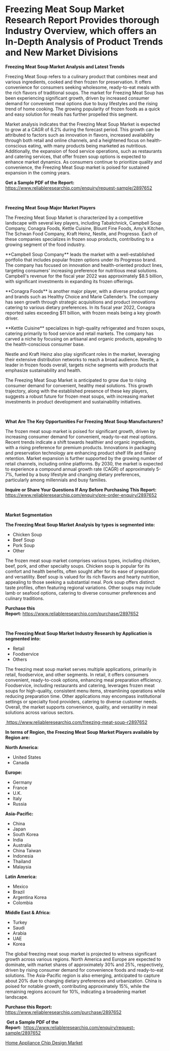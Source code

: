 <p><h1>Freezing Meat Soup Market Research Report Provides thorough Industry Overview, which offers an In-Depth Analysis of Product Trends and New Market Divisions</h1></p><p><strong>Freezing Meat Soup Market Analysis and Latest Trends</strong></p>
<p><p>Freezing Meat Soup refers to a culinary product that combines meat and various ingredients, cooked and then frozen for preservation. It offers convenience for consumers seeking wholesome, ready-to-eat meals with the rich flavors of traditional soups. The market for Freezing Meat Soup has been experiencing significant growth, driven by increased consumer demand for convenient meal options due to busy lifestyles and the rising trend of home cooking. The growing popularity of frozen foods as a quick and easy solution for meals has further propelled this segment.</p><p>Market analysis indicates that the Freezing Meat Soup Market is expected to grow at a CAGR of 6.2% during the forecast period. This growth can be attributed to factors such as innovation in flavors, increased availability through both retail and online channels, and a heightened focus on health-conscious eating, with many products being marketed as nutritious. Additionally, the expansion of food service operations, such as restaurants and catering services, that offer frozen soup options is expected to enhance market dynamics. As consumers continue to prioritize quality and convenience, the Freezing Meat Soup market is poised for sustained expansion in the coming years.</p></p>
<p><strong>Get a Sample PDF of the Report:&nbsp;</strong> <a href="https://www.reliableresearchiq.com/enquiry/request-sample/2897652?utm_campaign=2180&utm_medium=2&utm_source=Github&utm_content=ia&utm_term=15032025&utm_id=freezing-meat-soup">https://www.reliableresearchiq.com/enquiry/request-sample/2897652</a></p>
<p>&nbsp;</p>
<p><strong>Freezing Meat Soup Major Market Players</strong></p>
<p><p>The Freezing Meat Soup Market is characterized by a competitive landscape with several key players, including Tabatchnick, Campbell Soup Company, Conagra Foods, Kettle Cuisine, Blount Fine Foods, Amy’s Kitchen, The Schwan Food Company, Kraft Heinz, Nestle, and Progresso. Each of these companies specializes in frozen soup products, contributing to a growing segment of the food industry.</p><p>**Campbell Soup Company** leads the market with a well-established portfolio that includes popular frozen options under its Progresso brand. The company has focused on innovation and health-oriented product lines, targeting consumers' increasing preference for nutritious meal solutions. Campbell's revenue for the fiscal year 2022 was approximately $8.5 billion, with significant investments in expanding its frozen offerings.</p><p>**Conagra Foods** is another major player, with a diverse product range and brands such as Healthy Choice and Marie Callender’s. The company has seen growth through strategic acquisitions and product innovations catering to various dietary preferences. In its fiscal year 2022, Conagra reported sales exceeding $11 billion, with frozen meals being a key growth driver.</p><p>**Kettle Cuisine** specializes in high-quality refrigerated and frozen soups, catering primarily to food service and retail markets. The company has carved a niche by focusing on artisanal and organic products, appealing to the health-conscious consumer base.</p><p>Nestle and Kraft Heinz also play significant roles in the market, leveraging their extensive distribution networks to reach a broad audience. Nestle, a leader in frozen foods overall, targets niche segments with products that emphasize sustainability and health.</p><p>The Freezing Meat Soup Market is anticipated to grow due to rising consumer demand for convenient, healthy meal solutions. This growth trajectory, along with the established presence of these key players, suggests a robust future for frozen meat soups, with increasing market investments in product development and sustainability initiatives.</p></p>
<p>&nbsp;</p>
<p><strong>What Are The Key Opportunities For Freezing Meat Soup Manufacturers?</strong></p>
<p><p>The frozen meat soup market is poised for significant growth, driven by increasing consumer demand for convenient, ready-to-eat meal options. Recent trends indicate a shift towards healthier and organic ingredients, with a rising preference for premium products. Innovations in packaging and preservation technology are enhancing product shelf life and flavor retention. Market expansion is further supported by the growing number of retail channels, including online platforms. By 2030, the market is expected to experience a compound annual growth rate (CAGR) of approximately 5-7%, fueled by a busy lifestyle and changing dietary preferences, particularly among millennials and busy families.</p></p>
<p><strong>Inquire or Share Your Questions If Any Before Purchasing This Report:</strong> <a href="https://www.reliableresearchiq.com/enquiry/pre-order-enquiry/2897652?utm_campaign=2180&utm_medium=2&utm_source=Github&utm_content=ia&utm_term=15032025&utm_id=freezing-meat-soup">https://www.reliableresearchiq.com/enquiry/pre-order-enquiry/2897652</a></p>
<p>&nbsp;</p>
<p><strong>Market Segmentation</strong></p>
<p><strong>The Freezing Meat Soup Market Analysis by types is segmented into:</strong></p>
<p><ul><li>Chicken Soup</li><li>Beef Soup</li><li>Pork Soup</li><li>Other</li></ul></p>
<p><p>The frozen meat soup market comprises various types, including chicken, beef, pork, and other specialty soups. Chicken soup is popular for its comfort and health benefits, often sought after for its ease of preparation and versatility. Beef soup is valued for its rich flavors and hearty nutrition, appealing to those seeking a substantial meal. Pork soup offers distinct taste profiles, often featuring regional variations. Other soups may include lamb or seafood options, catering to diverse consumer preferences and culinary traditions.</p></p>
<p><strong>Purchase this Report:&nbsp;</strong><a href="https://www.reliableresearchiq.com/purchase/2897652?utm_campaign=2180&utm_medium=2&utm_source=Github&utm_content=ia&utm_term=15032025&utm_id=freezing-meat-soup">https://www.reliableresearchiq.com/purchase/2897652</a></p>
<p>&nbsp;</p>
<p><strong>The Freezing Meat Soup Market Industry Research by Application is segmented into:</strong></p>
<p><ul><li>Retail</li><li>Foodservice</li><li>Others</li></ul></p>
<p><p>The freezing meat soup market serves multiple applications, primarily in retail, foodservice, and other segments. In retail, it offers consumers convenient, ready-to-cook options, enhancing meal preparation efficiency. Foodservice, including restaurants and catering, leverages frozen meat soups for high-quality, consistent menu items, streamlining operations while reducing preparation time. Other applications may encompass institutional settings or specialty food providers, catering to diverse customer needs. Overall, the market supports convenience, quality, and versatility in meal solutions across various sectors.</p></p>
<p><a href="https://www.reliableresearchiq.com/freezing-meat-soup-r2897652?utm_campaign=2180&utm_medium=2&utm_source=Github&utm_content=ia&utm_term=15032025&utm_id=freezing-meat-soup">&nbsp;https://www.reliableresearchiq.com/freezing-meat-soup-r2897652</a></p>
<p><strong>In terms of Region, the Freezing Meat Soup Market Players available by Region are:</strong></p>
<p>
    <p> <strong> North America: </strong>
        <ul>
            <li>United States</li>
            <li>Canada</li>
        </ul>
        </p> 
    <p> <strong> Europe: </strong>
        <ul>
            <li>Germany</li>
            <li>France</li>
            <li>U.K.</li>
            <li>Italy</li>
            <li>Russia</li>
        </ul>
        </p> 
    <p> <strong> Asia-Pacific: </strong>
        <ul>
            <li>China</li>
            <li>Japan</li>
            <li>South Korea</li>
            <li>India</li>
            <li>Australia</li>
            <li>China Taiwan</li>
            <li>Indonesia</li>
            <li>Thailand</li>
            <li>Malaysia</li>
        </ul>
        </p> 
    <p> <strong> Latin America: </strong>
        <ul>
            <li>Mexico</li>
            <li>Brazil</li>
            <li>Argentina Korea</li>
            <li>Colombia</li>
        </ul>
        </p> 
    <p> <strong> Middle East & Africa: </strong>
        <ul>
            <li>Turkey</li>
            <li>Saudi</li>
            <li>Arabia</li>
            <li>UAE</li>
            <li>Korea</li>
        </ul>
    </p>
    </p>
<p><p>The global freezing meat soup market is projected to witness significant growth across various regions. North America and Europe are expected to dominate, with market shares of approximately 30% and 25%, respectively, driven by rising consumer demand for convenience foods and ready-to-eat solutions. The Asia-Pacific region is also emerging, anticipated to capture about 20% due to changing dietary preferences and urbanization. China is poised for notable growth, contributing approximately 15%, while the remaining regions account for 10%, indicating a broadening market landscape.</p></p>
<p><strong>Purchase this Report: </strong><a href="https://www.reliableresearchiq.com/purchase/2897652?utm_campaign=2180&utm_medium=2&utm_source=Github&utm_content=ia&utm_term=15032025&utm_id=freezing-meat-soup">https://www.reliableresearchiq.com/purchase/2897652</a></p>
<p>&nbsp;<strong>Get a Sample PDF of the Report:&nbsp;&nbsp;</strong><a href="https://www.reliableresearchiq.com/enquiry/request-sample/2897652?utm_campaign=2180&utm_medium=2&utm_source=Github&utm_content=ia&utm_term=15032025&utm_id=freezing-meat-soup">https://www.reliableresearchiq.com/enquiry/request-sample/2897652</a></p>
<p><strong></strong></p>
<p><p><a href="https://github.com/OlenFleming68/Market-Research-Report-List-1/blob/main/home-appliance-chip-design-market.md?utm_campaign=2180&utm_medium=2&utm_source=Github&utm_content=ia&utm_term=15032025&utm_id=freezing-meat-soup">Home Appliance Chip Design Market</a></p></p>